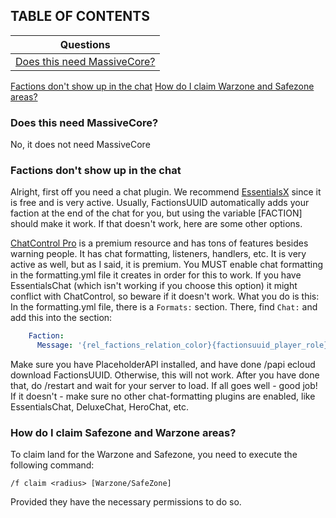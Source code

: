## TABLE OF CONTENTS
|Questions|
---|
[Does this need MassiveCore?](https://github.com/drtshock/Factions/wiki/FAQ#does-this-need-massive-core)|
[Factions don't show up in the chat](https://github.com/drtshock/Factions/wiki/FAQ#factions-dont-show-up-in-the-chat)
[How do I claim Warzone and Safezone areas?](https://github.com/drtshock/Factions/wiki/FAQ#how-do-i-claim-warzone-and-safezone-areas)

### Does this need MassiveCore?
No, it does not need MassiveCore
### Factions don't show up in the chat
Alright, first off you need a chat plugin. We recommend [EssentialsX](https://github.com/EssentialsX/Essentials) since it is free and is very active. Usually, FactionsUUID automatically adds your faction at the end of the chat for you, but using the variable [FACTION] should make it work. If that doesn't work, here are some other options.

[ChatControl Pro](https://www.spigotmc.org/resources/♣-chatcontrol-pro-format-and-filter-your-chat-weekend-sale.10258/) is a premium resource and has tons of features besides warning people. It has chat formatting, listeners, handlers, etc. It is very active as well, but as I said, it is premium. You MUST enable chat formatting in the formatting.yml file it creates in order for this to work. If you have EssentialsChat (which isn't working if you choose this option) it might conflict with ChatControl, so beware if it doesn't work.
What you do is this: In the formatting.yml file, there is a `Formats:` section. There, find `Chat:` and add this into the section:

```yaml
    Faction:
      Message: '{rel_factions_relation_color}{factionsuuid_player_role}{factionsuuid_faction_name}&r '
```

Make sure you have PlaceholderAPI installed, and have done /papi ecloud download FactionsUUID. Otherwise, this will not work. After you have done that, do /restart and wait for your server to load. If all goes well - good job! If it doesn't - make sure no other chat-formatting plugins are enabled, like EssentialsChat, DeluxeChat, HeroChat, etc.
### How do I claim Safezone and Warzone areas?
To claim land for the Warzone and Safezone, you need to execute the following command:

`/f claim <radius> [Warzone/SafeZone]`

Provided they have the necessary permissions to do so.